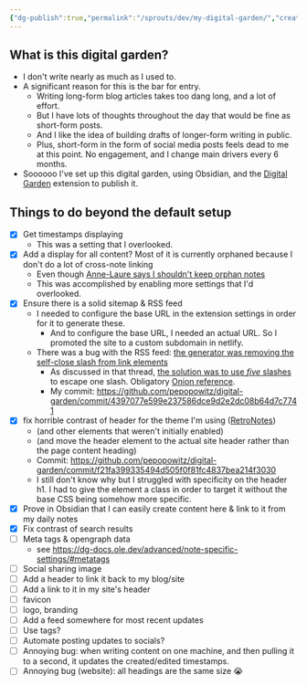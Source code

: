 ```yaml
---
{"dg-publish":true,"permalink":"/sprouts/dev/my-digital-garden/","created":"2025-01-06T09:36:31.698-06:00","updated":"2025-01-06T13:03:52.888-06:00"}
---
```



## What is this digital garden?

- I don't write nearly as much as I used to.
- A significant reason for this is the bar for entry.
	- Writing long-form blog articles takes too dang long, and a lot of effort.
	- But I have lots of thoughts throughout the day that would be fine as short-form posts.
	- And I like the idea of building drafts of longer-form writing in public.
	- Plus, short-form in the form of social media posts feels dead to me at this point. No engagement, and I change main drivers every 6 months.
- Soooooo I've set up this digital garden, using Obsidian, and the [Digital Garden](https://dg-docs.ole.dev/) extension to publish it. 

## Things to do beyond the default setup
- [x] Get timestamps displaying
	- This was a setting that I overlooked.
- [x] Add a display for all content? Most of it is currently orphaned because I don't do a lot of cross-note linking
	- Even though [Anne-Laure says I shouldn't keep orphan notes](https://www.mentalnodes.com/do-not-keep-orphan-notes)
	- This was accomplished by enabling more settings that I'd overlooked.
- [x] Ensure there is a solid sitemap & RSS feed
	- I needed to configure the base URL in the extension settings in order for it to generate these.
		- And to configure the base URL, I needed an actual URL. So I promoted the site to a custom subdomain in netlify.
	- There was a bug with the RSS feed: [the generator was removing the self-close slash from link elements](https://github.com/oleeskild/obsidian-digital-garden/issues/493)
		- As discussed in that thread, [the solution was to use _five_ slashes](https://github.com/oleeskild/obsidian-digital-garden/issues/493#issuecomment-1825034758) to escape one slash. Obligatory [Onion reference](https://theonion.com/fuck-everything-were-doing-five-blades-1819584036/).
		- My commit: https://github.com/pepopowitz/digital-garden/commit/4397077e599e237586dce9d2e2dc08b64d7c7741
- [x] fix horrible contrast of header for the theme I'm using ([RetroNotes](https://github.com/sr-campelo/retronotes))
	- (and other elements that weren't initially enabled) 
	- (and move the header element to the actual site header rather than the page content heading)
	- Commit: https://github.com/pepopowitz/digital-garden/commit/f21fa399335494d505f0f81fc4837bea214f3030
	- I still don't know why but I struggled with specificity on the header h1. I had to give the element a class in order to target it without the base CSS being somehow more specific.
- [x] Prove in Obsidian that I can easily create content here & link to it from my daily notes
- [x] Fix contrast of search results
- [ ] Meta tags & opengraph data
	- see https://dg-docs.ole.dev/advanced/note-specific-settings/#metatags
- [ ] Social sharing image
- [ ] Add a header to link it back to my blog/site
- [ ] Add a link to it in my site's header
- [ ] favicon
- [ ] logo, branding
- [ ] Add a feed somewhere for most recent updates
- [ ] Use tags?
- [ ] Automate posting updates to socials? 
- [ ] Annoying bug: when writing content on one machine, and then pulling it to a second, it updates the created/edited timestamps. 
- [ ] Annoying bug (website): all headings are the same size 😭
